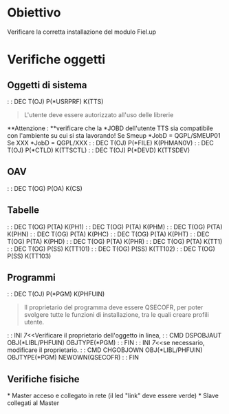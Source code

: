 # Obiettivo
Verificare la corretta installazione del modulo Fiel.up

# Verifiche oggetti
## Oggetti di sistema
 :  : DEC T(OJ) P(\*USRPRF) K(TTS)
>L'utente deve essere autorizzato all'uso delle librerie

**Attenzione : **verificare che la \*JOBD dell'utente TTS sia compatibile con l'ambiente su cui si sta lavorando!
Se Smeup    \*JobD = QGPL/SMEUP01
Se XXX      \*JobD = QGPL/XXX
 :  : DEC T(OJ) P(\*FILE) K(PHMAN0V)
 :  : DEC T(OJ) P(\*CTLD) K(TTSCTL)
 :  : DEC T(OJ) P(\*DEVD) K(TTSDEV)

## OAV
 :  : DEC T(OG) P(OA) K(CS)

## Tabelle
 :  : DEC T(OG) P(TA) K(PH1)
 :  : DEC T(OG) P(TA) K(PHM)
 :  : DEC T(OG) P(TA) K(PHN)
 :  : DEC T(OG) P(TA) K(PHC)
 :  : DEC T(OG) P(TA) K(PHT)
 :  : DEC T(OG) P(TA) K(PHD)
 :  : DEC T(OG) P(TA) K(PHR)
 :  : DEC T(OG) P(TA) K(TT1)
 :  : DEC T(OG) P(SS) K(TT101)
 :  : DEC T(OG) P(SS) K(TT102)
 :  : DEC T(OG) P(SS) K(TT103)

## Programmi
 :  : DEC T(OJ) P(\*PGM) K(PHFUIN)
>Il proprietario del programma deve essere QSECOFR, per poter svolgere tutte le funzioni di installazione, tra le quali creare profili utente.

 :  : INI _7_<<Verificare il proprietario dell'oggetto in linea,
 :  : CMD DSPOBJAUT OBJ(\*LIBL/PHFUIN) OBJTYPE(\*PGM)
 :  : FIN
 :  : INI _7_<<se necessario, modificare il proprietario.
 :  : CMD CHGOBJOWN OBJ(\*LIBL/PHFUIN) OBJTYPE(\*PGM) NEWOWN(QSECOFR)
 :  : FIN

## Verifiche fisiche
 \* Master acceso e collegato in rete (il led "link" deve essere verde)
 \* Slave collegati al Master
